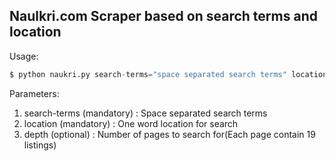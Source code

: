 ## Naulkri.com Scraper based on search terms and location

Usage:
```python
$ python naukri.py search-terms="space separated search terms" location=City depth=12

```
Parameters:
1. search-terms (mandatory) : Space separated search terms
2. location (mandatory)     : One word location for search
3. depth (optional)         : Number of pages to search for(Each page contain 19 listings)


